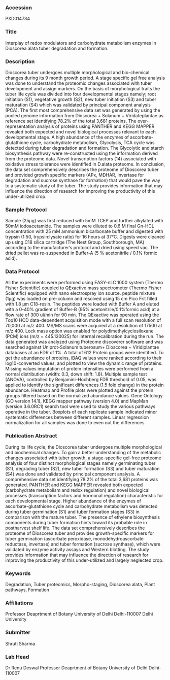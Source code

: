 ### Accession
PXD014734

### Title
Interplay of redox modulators and carbohydrate metabolism enzymes in Dioscorea alata tuber degradation and formation.

### Description
Dioscorea tuber undergoes multiple morphological and bio-chemical changes during its 9 month growth period. A stage specific gel free analysis was done to understand the proteomic changes associated with tuber development and assign markers. On the basis of morphological traits the tuber life cycle was divided into four developmental stages namely; root initiation (S1), vegetative growth (S2), new tuber initiation (S3) and tuber maturation (S4) which was validated by principal component analysis (PCA). The first most comprehensive data set was generated by using the pooled genome information from Dioscorea + Solanum + Viridateplantae as reference set identifying 78.2% of the total 3,681 proteins. The over-representation analysis of proteins using PANTHER and KEGG MAPPER revealed both expected and novel biological processes relevant to each developmental stage. A high abundance of the enzymes of ascorbate-glutathione cycle, carbohydrate metabolism, Glycolysis, TCA cycle was detected during tuber degradation and formation. The Glycolytic and starch biosynthesis pathway were re-constructed using the information derived from the proteome data. Novel transcription factors (14) associated with oxidative stress tolerance were identified in D.alata proteome. In conclusion, the data set comprehensively describes the proteome of Dioscorea tuber and provided growth specific markers (APx, MDHAR, invertase for degradation and sucrose synthase for formation) that would pave the way to a systematic study of the tuber. The study provides information that may influence the direction of research for improving the productivity of this under-utilized crop.

### Sample Protocol
Sample (25μg) was first reduced with 5mM TCEP and further alkylated with 50mM iodoacetamide. The samples were diluted to 0.6 M final Gn-HCL concentration with 25 mM ammonium bicarbonate buffer and digested with trypsin (1:50, trypsin:lysate ratio) for 16 hours at 37°C. Digests were cleaned up using C18 silica cartridge (The Nest Group, Southborough, MA) according to the manufacturer’s protocol and dried using speed vac. The dried pellet was re-suspended in Buffer-A (5 % acetonitrile / 0.1% formic acid).

### Data Protocol
All the experiments were performed using EASY-nLC 1000 system (Thermo Fisher Scientific) coupled to QExactive mass spectrometer (Thermo Fisher Scientific) equipped with nano electrospray ion source. peptide mixture (1μg) was loaded on pre-column and resolved using 15 cm Pico Frit filled with 1.8 μm C18-resin. The peptides were loaded with Buffer A and eluted with a 0-40% gradient of Buffer-B (95% acetonitrile/0.1%formic acid) at a flow rate of 300 ul/min for 90 min. The QExactive was operated using the Top10 HCD data-dependent acquisition mode with a full scan resolution of 70,000 at m/z 400. MS/MS scans were acquired at a resolution of 17500 at m/z 400. Lock mass option was enabled for polydimethylcyclosiloxane (PCM) ions (m/z = 445.120025) for internal recalibration during the run. The data generated was analyzed using Proteome discoverer software and was searched against Uniprot-Solanum tuberosum+ Dioscorea + Viridiplantae databases at an FDR of 1%. A total of 612 Protein groups were identified. To get the abundance of proteins, iBAQ values were ranked according to their log10-converted values, and plotted to view the dynamic range of proteins. Missing values imputation of protein intensities were performed from a normal distribution (width: 0.3, down shift: 1.8). Multiple sample test (ANOVA), controlled by Benjamini–Hochberg FDR threshold of 0.05, was applied to identify the significant differences (1.5 fold change) in the protein abundance. Heatmap and Profile plots were plotted against the protein groups filtered based on the normalized abundance values. Gene Ontology (GO version 14.1), KEGG mapper pathway (version 4.0) and MapMan (version 3.6.0RC1) search tool were used to study the various pathways operative in the tuber. Boxplots of each replicate sample indicated minor systematic differences between different samples. Linear regression normalization for all samples was done to even out the differences

### Publication Abstract
During its life cycle, the Dioscorea tuber undergoes multiple morphological and biochemical changes. To gain a better understanding of the metabolic changes associated with tuber growth, a stage-specific gel-free proteome analysis of four distinct morphological stages namely germinating tuber (S1), degrading tuber (S2), new tuber formation (S3) and tuber maturation (S4) was done and validated by principal component analysis. A comprehensive data set identifying 78.2% of the total 3,681 proteins was generated. PANTHER and KEGG MAPPER revealed both expected (carbohydrate metabolism and redox regulation) and novel biological processes (transcription factors and hormonal regulation) characteristic for each developmental stage. Higher abundance of the enzymes of ascorbate-glutathione cycle and carbohydrate metabolism was detected during tuber germination (S1) and tuber formation stages (S3) in comparison with the mature tuber. The presence of ethylene biosynthesis components during tuber formation hints toward its probable role in postharvest shelf life. The data set comprehensively describes the proteome of Dioscorea tuber and provides growth-specific markers for tuber germination (ascorbate peroxidase, monodehydroascorbate reductase, invertase) and tuber formation (sucrose synthase), which were validated by enzyme activity assays and Western blotting. The study provides information that may influence the direction of research for improving the productivity of this under-utilized and largely neglected crop.

### Keywords
Degradation, Tuber proteomics, Morpho-staging, Dioscorea alata, Plant pathways, Formation

### Affiliations
Professor Deaprtment of Botany University of Delhi Delhi-110007
Delhi University

### Submitter
Shruti Sharma

### Lab Head
Dr Renu Deswal
Professor Deaprtment of Botany University of Delhi Delhi-110007


